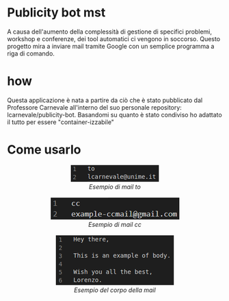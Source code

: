 # Publicity bot mst

A causa dell'aumento della complessità di gestione di specifici problemi, workshop e conferenze, dei tool automatici ci vengono in soccorso. Questo progetto mira a inviare mail tramite Google con un semplice programma a riga di comando.

# how
Questa applicazione è nata a partire da ciò che è stato pubblicato dal Professore Carnevale all'interno del suo personale repository: lcarnevale/publicity-bot.
Basandomi su quanto è stato condiviso ho adattato il tutto per essere "container-izzabile"




# Come usarlo


<p align="center">
  <img src="docs/emails-to-sample.png">
  <br>
  <em>Esempio di mail to</em>
  <br> <br>
  <img src="docs/emails-cc-sample.PNG">
  <br>
  <em>Esempio di mail cc</em>
  <br> <br>
  <img src="docs/emails-body-sample.png">
  <br>
  <em>Esempio del corpo della mail</em>
</p>


